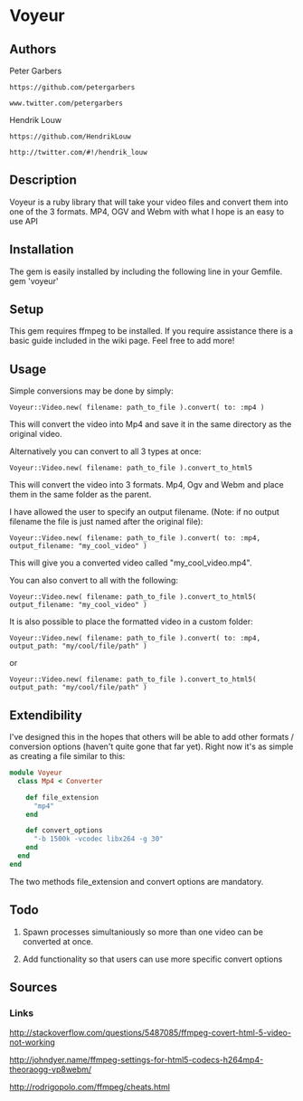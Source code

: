 # Voyeur

## Authors
Peter Garbers

    https://github.com/petergarbers
    
    www.twitter.com/petergarbers

Hendrik Louw

    https://github.com/HendrikLouw
    
    http://twitter.com/#!/hendrik_louw

## Description
Voyeur is a ruby library that will take your video files and convert
them into one of the 3 formats. MP4, OGV and Webm with what I hope is
an easy to use API

## Installation
The gem is easily installed by including the following line in your
Gemfile.
    gem 'voyeur'

## Setup
This gem requires ffmpeg to be installed. If you require assistance
there is a basic guide included in the wiki page. Feel free to add more!

## Usage
Simple conversions may be done by simply:

    Voyeur::Video.new( filename: path_to_file ).convert( to: :mp4 )
    
This will convert the video into Mp4 and save it in the same directory
as the original video.

Alternatively you can convert to all 3 types at once:

    Voyeur::Video.new( filename: path_to_file ).convert_to_html5
This will convert the video into 3 formats. Mp4, Ogv and Webm and place
them in the same folder as the parent.

I have allowed the user to specify an output filename. (Note: if no
output filename the file is just named after the original file):

    Voyeur::Video.new( filename: path_to_file ).convert( to: :mp4, output_filename: "my_cool_video" )

This will give you a converted video called "my_cool_video.mp4".

You can also convert to all with the following:

    Voyeur::Video.new( filename: path_to_file ).convert_to_html5( output_filename: "my_cool_video" )

It is also possible to place the formatted video in a custom folder:

    Voyeur::Video.new( filename: path_to_file ).convert( to: :mp4, output_path: "my/cool/file/path" )

or

    Voyeur::Video.new( filename: path_to_file ).convert_to_html5( output_path: "my/cool/file/path" )

## Extendibility

I've designed this in the hopes that others will be able to add
other formats / conversion options (haven't quite gone that far yet).
Right now it's as simple as creating a file similar to this:
```ruby
module Voyeur
  class Mp4 < Converter

    def file_extension
      "mp4"
    end

    def convert_options
      "-b 1500k -vcodec libx264 -g 30"
    end
  end
end
```

The two methods file_extension and convert options are mandatory.

## Todo
1) Spawn processes simultaniously so more than one video can be converted
at once.

2) Add functionality so that users can use more specific convert
options


## Sources

### Links
http://stackoverflow.com/questions/5487085/ffmpeg-covert-html-5-video-not-working

http://johndyer.name/ffmpeg-settings-for-html5-codecs-h264mp4-theoraogg-vp8webm/

http://rodrigopolo.com/ffmpeg/cheats.html
